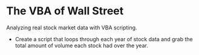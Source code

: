 # The VBA of Wall Street
Analyzing real stock market data with VBA scripting.
- Create a script that loops through each year of stock data and grab the total amount of volume each stock had over the year.
